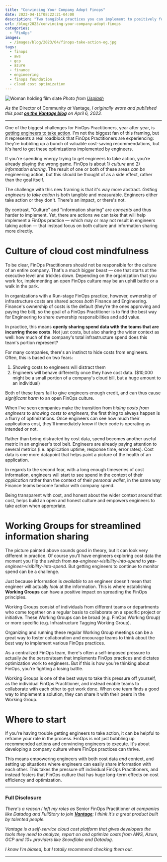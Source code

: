 ```yaml
---
title: "Convincing Your Company Adopt Finops"
date: 2023-04-11T08:22:21-04:00
description: "Two tangible practices you can implement to positively foster a FinOps culture"
url: /blog/2023/convincing-your-company-adopt-finops
categories:
  - "FinOps"
images:
  - /images/blog/2023/04/finops-take-action-og.jpg
tags:
  - finops
  - aws
  - gcp
  - azure
  - finance
  - engineering
  - finops foundation
  - cloud cost optimization
---
```

![Woman holding film slate](/images/blog/2023/04/finops-take-action.jpg)
_Photo from [Usplash](https://unsplash.com/photos/A-obUh61bKw)_

*As the* Director of Community *at* Vantage, *I originally wrote and published this post **[on the Vantage blog](https://www.vantage.sh/blog/convincing-your-company-adopt-finops)** on April 6, 2023.*

---

One of the biggest challenges for FinOps Practitioners, year after year, is [getting engineers to take action](https://data.finops.org/#3388). I'm not the biggest fan of this framing, but it represents a real roadblock that FinOps Practitioners are experiencing: they're bubbling up a bunch of valuable cost-saving recommendations, but it's hard to get these optimizations implemented by engineers.

If you're spending energy trying to get engineers to take action, you're already playing the wrong game. FinOps is about 1) *culture* and 2) *information sharing*. The result of one or both of these areas *can be* engineering action, but this should be thought of as a side effect, rather than the goal itself.

The challenge with this new framing is that it's way more abstract. *Getting engineers to take action* is both tangible and measurable. Engineers either take action or they don't. There's an impact, or there's not.

By contrast, "Culture" and "information sharing" are *concepts* and thus harder to implement. Yet, there are actions we can take that will help implement a FinOps practice — which may or may not result in engineers taking action — that instead focus on both culture and information sharing more directly.

# Culture of cloud cost mindfulness
To be clear, FinOps Practitioners should not be responsible for the culture of an entire company. That's a much bigger beast — one that starts at the executive level and trickles down. Depending on the organization that you work for, implementing an open FinOps culture may be an uphill battle or a walk in the park.

In organizations with a Run-stage FinOps practice, however, ownership of infrastructure costs are shared across *both* Finance and Engineering. Finance's ownership of costs is the default (they're the ones approving and paying the bill), so the goal of a FinOps Practitioner is to find the best way for Engineering to share ownership responsibilities and add value.

In practice, this means **openly sharing spend data with the teams that are incurring those costs**. Not just costs, but also sharing the wider context as well: how much of the company's total infrastructure spend does this team's portion represent?

For many companies, there's an instinct to hide costs from engineers. Often, this is based on two fears:

1. Showing costs to engineers will distract them
2. Engineers will behave differently once they have cost data. ($10,000 might be a small portion of a company's cloud bill, but a huge amount to an individual)

Both of these fears fail to give engineers enough credit, and can thus cause *significant harm* to an open FinOps culture.

When I've seen companies make the transition from *hiding costs from engineers* to *showing costs to engineers*, the first thing to always happen is a flurry of optimizations. Once engineers can see how much their applications cost, they'll immediately know if their code is operating as intended or not.

Rather than being distracted by cost data, spend becomes another useful metric in an engineer's tool belt. Engineers are already paying attention to several metrics (i.e. application uptime, response time, error rates). Cost data is one more datapoint that helps paint a picture of the health of an application.

In regards to the second fear, with a long enough timeseries of cost information, engineers will start to see spend in the context of their *application* rather than the context of their *personal wallet*, in the same way Finance teams become familiar with company spend.

Being transparent with cost, and honest about the wider context around that cost, helps build an open and honest culture and empowers engineers to take action when appropriate.

# Working Groups for streamlined information sharing
The picture painted above sounds good in theory, but it can look very different in practice. Of course you'll have engineers exploring cost data the moment you flip the switch from ***no**-engineer-visibility-into-spend* to ***yes**-engineer-visibility-into-spend*. But getting engineers to continue to monitor spend can be a challenge.

Just because information is *available* to an engineer doesn't mean that engineer will actually *look* at the information. This is where establishing **Working Groups** can have a positive impact on spreading the FinOps principles.

Working Groups consist of individuals from different teams or departments who come together on a regular basis to collaborate on a specific project or initiative. These Working Groups can be broad (e.g. FinOps Working Group) or more specific (e.g. Infrastructure Tagging Working Group).

Organizing and running these regular Working Group meetings can be a great way to foster collaboration and encourage teams to think about the best way to implement various FinOps practices.

As a centralized FinOps team, there's often a self-imposed pressure to actually *be* the person/team that implements FinOps practices and dictates optimization work to engineers. But if this is how you're thinking about FinOps, you're fighting a losing battle.

Working Groups is one of the best ways to take this pressure off yourself, as the individual FinOps Practitioner, and instead enable teams to collaborate with each other to get work done. When one team finds a good way to implement a solution, they can share it with their peers in the Working Group.

# Where to start
If you're having trouble getting engineers to take action, it can be helpful to reframe your role in the process. FinOps is not just bubbling up recommended actions and convincing engineers to execute. It's about developing a company culture where FinOps practices can thrive.

This means empowering engineers with both cost data *and* context, and setting up situations where engineers can easily share information with each other. This takes the pressure off individual FinOps Practitioners, and instead fosters that FinOps culture that has huge long-term effects on cost efficiency and optimization.

---
### Full Disclosure

*There's a reason I left my roles as* Senior FinOps Practitioner *at companies like Datadog and FullStory to join **[Vantage](https://www.vantage.sh/)**: I think it's a great product built by talented people.*

*Vantage is a self-service cloud cost platform that gives developers the tools they need to analyze, report on and optimize costs from AWS, Azure, GCP and 10+ providers like Snowflake and Datadog.*

*I know I'm biased, but I totally recommend checking them out.*

---
